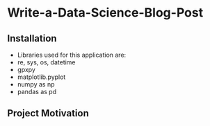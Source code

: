 # Write-a-Data-Science-Blog-Post

## Installation

- Libraries used for this application are:
- re, sys, os, datetime
- gpxpy
- matplotlib.pyplot
- numpy as np
- pandas as pd

## Project Motivation

